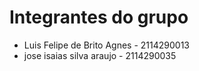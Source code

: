 # Integrantes do grupo
- Luis Felipe de Brito Agnes - 2114290013
- jose isaias silva araujo - 2114290035